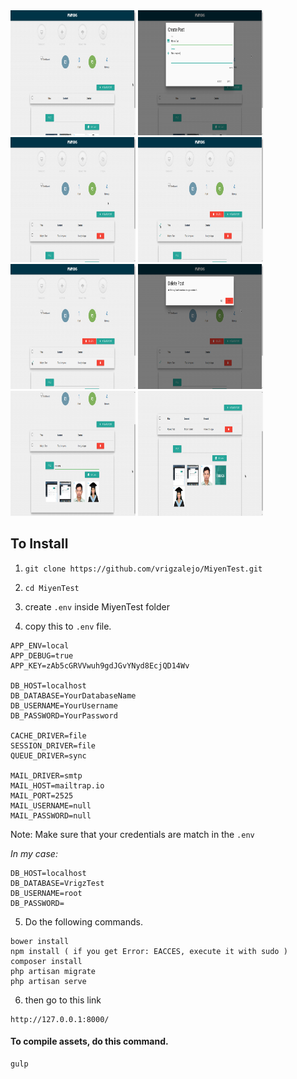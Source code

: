 <img src="https://raw.githubusercontent.com/vrigzalejo/MiyenTest/master/resources/assets/screenshots/ss1.png" width="200px" height="200px" />
<img src="https://raw.githubusercontent.com/vrigzalejo/MiyenTest/master/resources/assets/screenshots/ss2.png" width="200px" height="200px" />
<img src="https://raw.githubusercontent.com/vrigzalejo/MiyenTest/master/resources/assets/screenshots/ss3.png" width="200px" height="200px" />
<img src="https://raw.githubusercontent.com/vrigzalejo/MiyenTest/master/resources/assets/screenshots/ss4.png" width="200px" height="200px" />
<img src="https://raw.githubusercontent.com/vrigzalejo/MiyenTest/master/resources/assets/screenshots/ss5.png" width="200px" height="200px" />
<img src="https://raw.githubusercontent.com/vrigzalejo/MiyenTest/master/resources/assets/screenshots/ss6.png" width="200px" height="200px" />
<img src="https://raw.githubusercontent.com/vrigzalejo/MiyenTest/master/resources/assets/screenshots/ss7.png" width="200px" height="200px" />
<img src="https://raw.githubusercontent.com/vrigzalejo/MiyenTest/master/resources/assets/screenshots/ss8.png" width="200px" height="200px" />

## To Install

1) `git clone https://github.com/vrigzalejo/MiyenTest.git`

2) `cd MiyenTest`

3) create `.env` inside MiyenTest folder

4) copy this to `.env` file.

```
APP_ENV=local
APP_DEBUG=true
APP_KEY=zAb5cGRVVwuh9gdJGvYNyd8EcjQD14Wv

DB_HOST=localhost
DB_DATABASE=YourDatabaseName
DB_USERNAME=YourUsername
DB_PASSWORD=YourPassword

CACHE_DRIVER=file
SESSION_DRIVER=file
QUEUE_DRIVER=sync

MAIL_DRIVER=smtp
MAIL_HOST=mailtrap.io
MAIL_PORT=2525
MAIL_USERNAME=null
MAIL_PASSWORD=null
```

Note: Make sure that your credentials are match in the `.env`

*In my case:*

```
DB_HOST=localhost
DB_DATABASE=VrigzTest
DB_USERNAME=root
DB_PASSWORD=
```

5) Do the following commands.

```
bower install
npm install ( if you get Error: EACCES, execute it with sudo )
composer install
php artisan migrate
php artisan serve
```

6) then go to this link

```
http://127.0.0.1:8000/
```

#### To compile assets, do this command.

```
gulp
```

